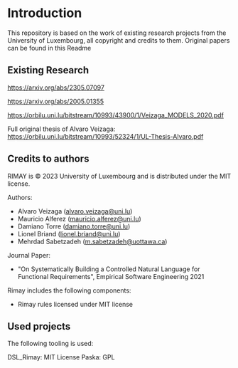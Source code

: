 # Introduction

This repository is based on the work of existing research projects from the University of Luxembourg, all copyright and credits to them.
Original papers can be found in this Readme 

## Existing Research

https://arxiv.org/abs/2305.07097

https://arxiv.org/abs/2005.01355


https://orbilu.uni.lu/bitstream/10993/43900/1/Veizaga_MODELS_2020.pdf


Full original thesis of Alvaro Veizaga:
https://orbilu.uni.lu/bitstream/10993/52324/1/UL-Thesis-Alvaro.pdf



## Credits to authors

RIMAY is © 2023 University of Luxembourg and is distributed under the MIT license.

Authors:
  - Alvaro Veizaga (alvaro.veizaga@uni.lu)
  - Mauricio Alferez (mauricio.alferez@uni.lu)
  - Damiano Torre (damiano.torre@uni.lu)
  - Lionel Briand (lionel.briand@uni.lu)
  - Mehrdad Sabetzadeh (m.sabetzadeh@uottawa.ca)

Journal Paper:
  - "On Systematically Building a Controlled Natural Language for Functional Requirements", Empirical Software Engineering 2021

Rimay includes the following components:
  - Rimay rules licensed under MIT license


## Used projects

The following tooling is used:

DSL_Rimay: MIT License
Paska: GPL